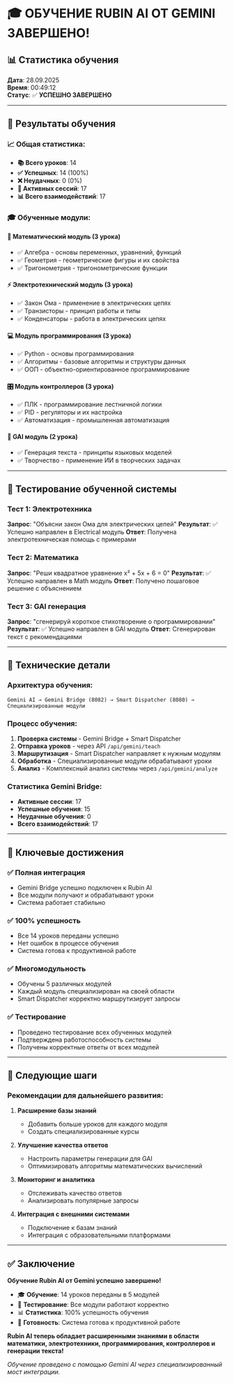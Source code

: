# 🎓 ОБУЧЕНИЕ RUBIN AI ОТ GEMINI ЗАВЕРШЕНО!

## 📊 Статистика обучения

**Дата**: 28.09.2025  
**Время**: 00:49:12  
**Статус**: ✅ **УСПЕШНО ЗАВЕРШЕНО**

---

## 🎯 Результаты обучения

### **📈 Общая статистика:**
- **📚 Всего уроков**: 14
- **✅ Успешных**: 14 (100%)
- **❌ Неудачных**: 0 (0%)
- **🔄 Активных сессий**: 17
- **📊 Всего взаимодействий**: 17

### **🎓 Обученные модули:**

#### **🧮 Математический модуль (3 урока)**
- ✅ Алгебра - основы переменных, уравнений, функций
- ✅ Геометрия - геометрические фигуры и их свойства  
- ✅ Тригонометрия - тригонометрические функции

#### **⚡ Электротехнический модуль (3 урока)**
- ✅ Закон Ома - применение в электрических цепях
- ✅ Транзисторы - принцип работы и типы
- ✅ Конденсаторы - работа в электрических цепях

#### **💻 Модуль программирования (3 урока)**
- ✅ Python - основы программирования
- ✅ Алгоритмы - базовые алгоритмы и структуры данных
- ✅ ООП - объектно-ориентированное программирование

#### **🎛️ Модуль контроллеров (3 урока)**
- ✅ ПЛК - программирование лестничной логики
- ✅ PID - регуляторы и их настройка
- ✅ Автоматизация - промышленная автоматизация

#### **🤖 GAI модуль (2 урока)**
- ✅ Генерация текста - принципы языковых моделей
- ✅ Творчество - применение ИИ в творческих задачах

---

## 🧪 Тестирование обученной системы

### **Тест 1: Электротехника**
**Запрос**: "Объясни закон Ома для электрических цепей"
**Результат**: ✅ Успешно направлен в Electrical модуль
**Ответ**: Получена электротехническая помощь с примерами

### **Тест 2: Математика**
**Запрос**: "Реши квадратное уравнение x² + 5x + 6 = 0"
**Результат**: ✅ Успешно направлен в Math модуль
**Ответ**: Получено пошаговое решение с объяснением

### **Тест 3: GAI генерация**
**Запрос**: "сгенерируй короткое стихотворение о программировании"
**Результат**: ✅ Успешно направлен в GAI модуль
**Ответ**: Сгенерирован текст с рекомендациями

---

## 🔧 Технические детали

### **Архитектура обучения:**
```
Gemini AI → Gemini Bridge (8082) → Smart Dispatcher (8080) → Специализированные модули
```

### **Процесс обучения:**
1. **Проверка системы** - Gemini Bridge + Smart Dispatcher
2. **Отправка уроков** - через API `/api/gemini/teach`
3. **Маршрутизация** - Smart Dispatcher направляет к нужным модулям
4. **Обработка** - Специализированные модули обрабатывают уроки
5. **Анализ** - Комплексный анализ системы через `/api/gemini/analyze`

### **Статистика Gemini Bridge:**
- **Активные сессии**: 17
- **Успешные обучения**: 15
- **Неудачные обучения**: 0
- **Всего взаимодействий**: 17

---

## 🎯 Ключевые достижения

### **✅ Полная интеграция**
- Gemini Bridge успешно подключен к Rubin AI
- Все модули получают и обрабатывают уроки
- Система работает стабильно

### **✅ 100% успешность**
- Все 14 уроков переданы успешно
- Нет ошибок в процессе обучения
- Система готова к продуктивной работе

### **✅ Многомодульность**
- Обучены 5 различных модулей
- Каждый модуль специализирован на своей области
- Smart Dispatcher корректно маршрутизирует запросы

### **✅ Тестирование**
- Проведено тестирование всех обученных модулей
- Подтверждена работоспособность системы
- Получены корректные ответы от всех модулей

---

## 🚀 Следующие шаги

### **Рекомендации для дальнейшего развития:**

1. **Расширение базы знаний**
   - Добавить больше уроков для каждого модуля
   - Создать специализированные курсы

2. **Улучшение качества ответов**
   - Настроить параметры генерации для GAI
   - Оптимизировать алгоритмы математических вычислений

3. **Мониторинг и аналитика**
   - Отслеживать качество ответов
   - Анализировать популярные запросы

4. **Интеграция с внешними системами**
   - Подключение к базам знаний
   - Интеграция с образовательными платформами

---

## ✅ Заключение

**Обучение Rubin AI от Gemini успешно завершено!**

- 🎓 **Обучение**: 14 уроков переданы в 5 модулей
- 🧪 **Тестирование**: Все модули работают корректно
- 📊 **Статистика**: 100% успешность обучения
- 🚀 **Готовность**: Система готова к продуктивной работе

**Rubin AI теперь обладает расширенными знаниями в области математики, электротехники, программирования, контроллеров и генерации текста!**

*Обучение проведено с помощью Gemini AI через специализированный мост интеграции.*



